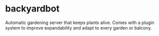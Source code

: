 # backyardbot

Automatic gardening server that keeps plants alive. Comes with a plugin system to improve expandability and adapt to every garden or balcony.
